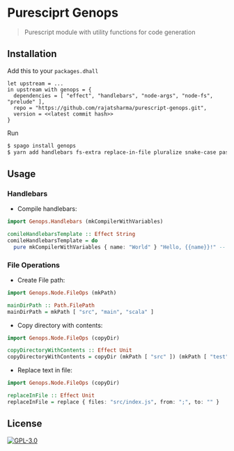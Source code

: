 # Puresciprt Genops

> Purescript module with utility functions for code generation

## Installation

Add this to your `packages.dhall`

```dhall
let upstream = ...
in upstream with genops = {
  dependencies = [ "effect", "handlebars", "node-args", "node-fs", "prelude" ],
  repo = "https://github.com/rajatsharma/purescript-genops.git",
  version = <<latest commit hash>>
}
```

Run

```sh
$ spago install genops
$ yarn add handlebars fs-extra replace-in-file pluralize snake-case pascal-case constant-case
```

## Usage

### Handlebars

- Compile handlebars:


```haskell
import Genops.Handlebars (mkCompilerWithVariables)

comileHandlebarsTemplate :: Effect String
comileHandlebarsTemplate = do
  pure mkCompilerWithVariables { name: "World" } "Hello, {{name}}!" -- "Hello, World"
```

### File Operations

- Create File path:

```haskell
import Genops.Node.FileOps (mkPath)

mainDirPath :: Path.FilePath
mainDirPath = mkPath [ "src", "main", "scala" ]
```

- Copy directory with contents:

```haskell
import Genops.Node.FileOps (copyDir)

copyDirectoryWithContents :: Effect Unit
copyDirectoryWithContents = copyDir (mkPath [ "src" ]) (mkPath [ "test" ])
```

- Replace text in file:

```haskell
import Genops.Node.FileOps (copyDir)

replaceInFile :: Effect Unit
replaceInFile = replace { files: "src/index.js", from: ";", to: "" }
```

## License

[![GPL-3.0](https://img.shields.io/badge/-GPL3-black?style=flat-square)](/COPYING)
